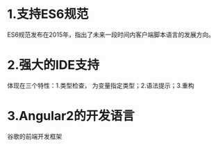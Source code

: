 # 1.支持ES6规范
ES6规范发布在2015年，指出了未来一段时间内客户端脚本语言的发展方向。

# 2.强大的IDE支持
体现在三个特性：1.类型检查， 为变量指定类型；2.语法提示；3.重构

# 3.Angular2的开发语言
谷歌的前端开发框架

